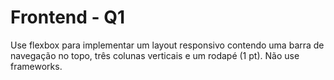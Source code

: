 # Frontend - Q1

Use flexbox para implementar um layout responsivo contendo uma barra de navegação no topo, três colunas verticais e um rodapé (1 pt). Não use frameworks.
